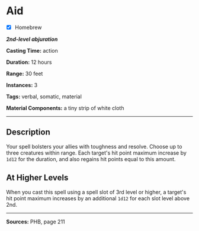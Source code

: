# Aid

- [x] Homebrew

***2nd-level abjuration***

**Casting Time:** action

**Duration:** 12 hours

**Range:** 30 feet

**Instances:** 3

**Tags:** verbal, somatic, material

**Material Components:** a tiny strip of white cloth

---

## Description
Your spell bolsters your allies with toughness and resolve.
Choose up to three creatures within range.
Each target's hit point maximum increase by `1d12` for the duration, and also regains hit points equal to this amount.

## At Higher Levels
When you cast this spell using a spell slot of 3rd level or higher, a target's hit point maximum increases by an additional `1d12` for each slot level above 2nd.

---

**Sources:** PHB, page 211
